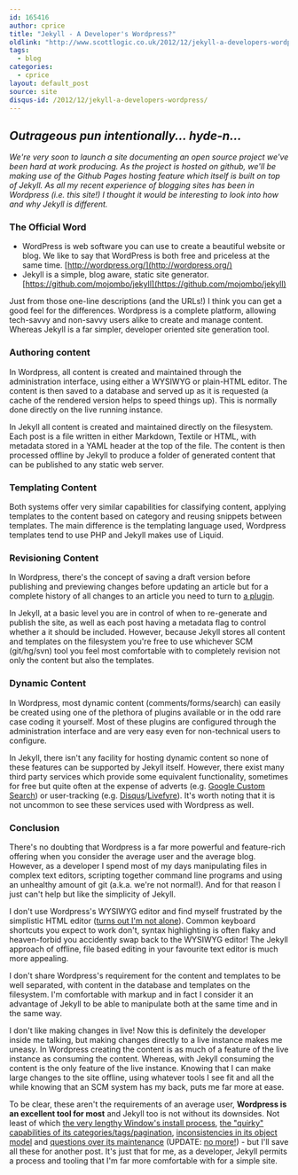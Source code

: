 ```yaml
---
id: 165416
author: cprice
title: "Jekyll - A Developer's Wordpress?"
oldlink: "http://www.scottlogic.co.uk/2012/12/jekyll-a-developers-wordpress/"
tags: 
  - blog
categories: 
  - cprice
layout: default_post
source: site
disqus-id: /2012/12/jekyll-a-developers-wordpress/
---
```

## *Outrageous pun intentionally... hyde-n...*

*We're very soon to launch a site documenting an open source project we've been hard at work producing. As the project is hosted on github, we'll be making use of the Github Pages hosting feature which itself is built on top of Jekyll. As all my recent experience of blogging sites has been in Wordpress (i.e. this site!) I thought it would be interesting to look into how and why Jekyll is different.*

### The Official Word

* WordPress is web software you can use to create a beautiful website or blog. We like to say that WordPress is both free and priceless at the same time. [http://wordpress.org/](http://wordpress.org/)
* Jekyll is a simple, blog aware, static site generator. [https://github.com/mojombo/jekyll](https://github.com/mojombo/jekyll)

Just from those one-line descriptions (and the URLs!) I think you can get a good feel for the differences. Wordpress is a complete platform, allowing tech-savvy and non-savvy users alike to create and manage content. Whereas Jekyll is a far simpler, developer oriented site generation tool.

### Authoring content

In Wordpress, all content is created and maintained through the administration interface, using either a WYSIWYG or plain-HTML editor. The content is then saved to a database and served up as it is requested (a cache of the rendered version helps to speed things up). This is normally done directly on the live running instance.

In Jekyll all content is created and maintained directly on the filesystem. Each post is a file written in either Markdown, Textile or HTML, with metadata stored in a YAML header at the top of the file. The content is then processed offline by Jekyll to produce a folder of generated content that can be published to any static web server.

### Templating Content

Both systems offer very similar capabilities for classifying content, applying templates to the content based on category and reusing snippets between templates. The main difference is the templating language used, Wordpress templates tend to use PHP and Jekyll makes use of Liquid.

### Revisioning Content

In Wordpress, there's the concept of saving a draft version before publishing and previewing changes before updating an article but for a complete history of all changes to an article you need to turn to [a plugin](http://wordpress.org/extend/plugins/revision-control/).

In Jekyll, at a basic level you are in control of when to re-generate and publish the site, as well as each post having a metadata flag to control whether a it should be included. However, because Jekyll stores all content and templates on the filesystem you're free to use whichever SCM (git/hg/svn) tool you feel most comfortable with to completely revision not only the content but also the templates.

### Dynamic Content

In Wordpress, most dynamic content (comments/forms/search) can easily be created using one of the plethora of plugins available or in the odd rare case coding it yourself. Most of these plugins are configured through the administration interface and are very easy even for non-technical users to configure.

In Jekyll, there isn't any facility for hosting dynamic content so none of these features can be supported by Jekyll itself. However, there exist many third party services which provide some equivalent functionality, sometimes for free but quite often at the expense of adverts (e.g. [Google Custom Search](http://www.google.com/cse/)) or user-tracking (e.g. [Disqus](http://disqus.com/)/[Livefyre](http://www.livefyre.com/)). It's worth noting that it is not uncommon to see these services used with Wordpress as well.

### Conclusion

There's no doubting that Wordpress is a far more powerful and feature-rich offering when you consider the average user and the average blog. However, as a developer I spend most of my days manipulating files in complex text editors, scripting together command line programs and using an unhealthy amount of git (a.k.a. we're not normal!). And for that reason I just can't help but like the simplicity of Jekyll.

I don't use Wordpress's WYSIWYG editor and find myself frustrated by the simplistic HTML editor ([turns out I'm not alone](http://wpmu.org/why-you-hate-the-wordpress-text-editor)). Common keyboard shortcuts you expect to work don't, syntax highlighting is often flaky and heaven-forbid you accidently swap back to the WYSIWYG editor! The Jekyll approach of offline, file based editing in your favourite text editor is much more appealing.

I don't share Wordpress's requirement for the content and templates to be well separated, with content in the database and templates on the filesystem. I'm comfortable with markup and in fact I consider it an advantage of Jekyll to be able to manipulate both at the same time and in the same way.

I don't like making changes in live! Now this is definitely the developer inside me talking, but making changes directly to a live instance makes me uneasy. In Wordpress creating the content is as much of a feature of the live instance as consuming the content. Whereas, with Jekyll consuming the content is the only feature of the live instance. Knowing that I can make large changes to the site offline, using whatever tools I see fit and all the while knowing that an SCM system has my back, puts me far more at ease.

To be clear, these aren't the requirements of an average user, **Wordpress is an excellent tool for most** and Jekyll too is not without its downsides. Not least of which [the very lengthy Window's install process](http://www.madhur.co.in/blog/2011/09/01/runningjekyllwindows.html), [the "quirky" capabilities of its categories/tags/pagination](https://github.com/mojombo/jekyll/pull/521), [inconsistencies in its object model](https://github.com/mojombo/jekyll/issues/171) and [questions over its maintenance](https://github.com/mojombo/jekyll/issues/578) (UPDATE: [no more!](https://github.com/mojombo/jekyll/issues/578#issuecomment-11414645)) - but I'll save all these for another post. It's just that for me, as a developer, Jekyll permits a process and tooling that I'm far more comfortable with for a simple site.
